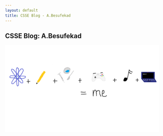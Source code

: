 ```yaml
---
layout: default 
title: CSSE Blog - A.Besufekad
---
```

## CSSE Blog: A.Besufekad
![Biography](csse_about_me.png "Biography") 
